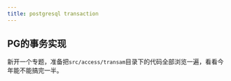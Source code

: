 ```yaml
---
title: postgresql transaction
---
```



## PG的事务实现
新开一个专题，准备把`src/access/transam`目录下的代码全部浏览一遍，看看今年能不能搞完一半。
